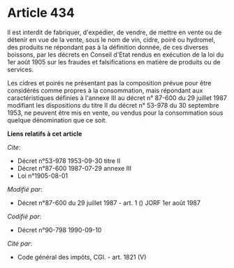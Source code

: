 # Article 434

Il est interdit de fabriquer, d'expédier, de vendre, de mettre en vente ou de détenir en vue de la vente, sous le nom de vin,
cidre, poiré ou hydromel, des produits ne répondant pas à la définition donnée, de ces diverses boissons, par les décrets en
Conseil d'Etat rendus en exécution de la loi du 1er août 1905 sur les fraudes et falsifications en matière de produits ou de
services.

Les cidres et poirés ne présentant pas la composition prévue pour être considérés comme propres à la consommation, mais
répondant aux caractéristiques définies à l'annexe III au décret n° 87-600 du 29 juillet 1987 modifiant les dispositions du
titre II du décret n° 53-978 du 30 septembre 1953, ne peuvent être mis en vente, ou vendus pour la consommation sous quelque
dénomination que ce soit.

**Liens relatifs à cet article**

_Cite_:

  - Décret n°53-978 1953-09-30 titre II
  - Décret n°87-600 1987-07-29 annexe III
  - Loi n°1905-08-01

_Modifié par_:

  - Décret n°87-600 du 29 juillet 1987 - art. 1 () JORF 1er août 1987

_Codifié par_:

  - Décret n°90-798 1990-09-10

_Cité par_:

  - Code général des impôts, CGI. - art. 1821 (V)

